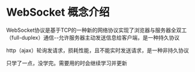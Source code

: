 # WebSocket 概念介绍
WebSocket协议是基于TCP的一种新的网络协议实现了浏览器与服务器全双工（full-duplex）通信--允许服务器主动发送信息给客户端，是一种持久协议

http（ajax）轮询发请求，损耗性能，且不能实时发送请求，是一种非持久协议

只学了一点，没学完。需要用的时会继续学习并更新
